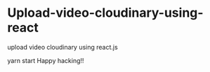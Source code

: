 # Upload-video-cloudinary-using-react
upload video cloudinary using react.js 


yarn start
Happy hacking!!


